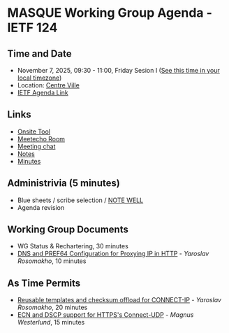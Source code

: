 # MASQUE Working Group Agenda - IETF 124

## Time and Date

* November 7, 2025, 09:30 - 11:00, Friday Sesion I ([See this time in your local timezone](https://www.timeanddate.com/worldclock/fixedtime.html?msg=MASQUE+%40+IETF+124&iso=20251107T0930&p1=165&ah=1&am=30))
* Location: [Centre Ville](https://datatracker.ietf.org/meeting/124/floor-plan?room=centre-ville)
* [IETF Agenda Link](https://datatracker.ietf.org/meeting/124/agenda/?show=masque)

## Links

* [Onsite Tool](https://meetings.conf.meetecho.com/onsite124/?group=masque&short=masque&item=1)
* [Meetecho Room](https://meetings.conf.meetecho.com/ietf124/?group=masque&short=masque&item=1)
* [Meeting chat](https://zulip.ietf.org/#narrow/stream/masque)
* [Notes](https://notes.ietf.org/notes-ietf-124-masque)
* [Minutes](https://datatracker.ietf.org/doc/minutes-124-masque/)

## Administrivia (5 minutes)

* Blue sheets / scribe selection / [NOTE WELL](https://www.ietf.org/about/note-well.html)
* Agenda revision

## Working Group Documents

* WG Status & Rechartering, 30 minutes
* [DNS and PREF64 Configuration for Proxying IP in HTTP](https://datatracker.ietf.org/doc/draft-ietf-masque-connect-ip-dns/) - _Yaroslav Rosomakho_, 10 minutes

## As Time Permits

* [Reusable templates and checksum offload for CONNECT-IP](https://datatracker.ietf.org/doc/draft-rosomakho-masque-connect-ip-optimizations/) - _Yaroslav Rosomakho_, 20 minutes
* [ECN and DSCP support for HTTPS's Connect-UDP](https://datatracker.ietf.org/doc/draft-westerlund-masque-connect-udp-ecn-dscp/) - _Magnus Westerlund_, 15 minutes

